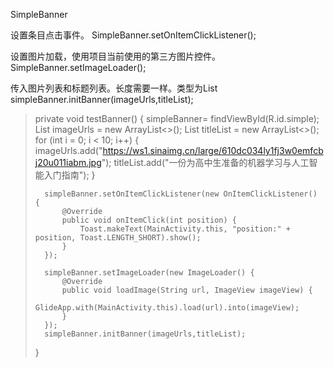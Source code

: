 SimpleBanner

设置条目点击事件。
SimpleBanner.setOnItemClickListener();

设置图片加载，使用项目当前使用的第三方图片控件。
SimpleBanner.setImageLoader();

传入图片列表和标题列表。长度需要一样。类型为List<String>
simpleBanner.initBanner(imageUrls,titleList);


>
>   private void testBanner() {
>          simpleBanner= findViewById(R.id.simple);
>          List<String> imageUrls = new ArrayList<>();
>          List<String> titleList = new ArrayList<>();
>          for (int i = 0; i < 10; i++) {
>              imageUrls.add("https://ws1.sinaimg.cn/large/610dc034ly1fj3w0emfcbj20u011iabm.jpg");
>              titleList.add("一份为高中生准备的机器学习与人工智能入门指南");
>          }
>
>       simpleBanner.setOnItemClickListener(new OnItemClickListener() {
>           @Override
>           public void onItemClick(int position) {
>               Toast.makeText(MainActivity.this, "position:" + position, Toast.LENGTH_SHORT).show();
>           }
>       });
>
>       simpleBanner.setImageLoader(new ImageLoader() {
>           @Override
>           public void loadImage(String url, ImageView imageView) {
>               GlideApp.with(MainActivity.this).load(url).into(imageView);
>           }
>       });
>       simpleBanner.initBanner(imageUrls,titleList);
>   }

